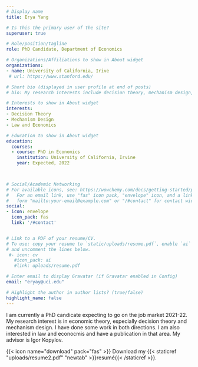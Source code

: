 ```yaml
---
# Display name
title: Erya Yang

# Is this the primary user of the site?
superuser: true

# Role/position/tagline
role: PhD Candidate, Department of Economics

# Organizations/Affiliations to show in About widget
organizations:
- name: University of California, Irive
 # url: https://www.stanford.edu/

# Short bio (displayed in user profile at end of posts)
# bio: My research interests include decision theory, mechanism design, and law and economics.

# Interests to show in About widget
interests:
- Decision Theory
- Mechanism Design
- Law and Economics

# Education to show in About widget
education:
  courses:
  - course: PhD in Economics
    institution: University of California, Irvine
    year: Expected, 2022
  


# Social/Academic Networking
# For available icons, see: https://wowchemy.com/docs/getting-started/page-builder/#icons
#   For an email link, use "fas" icon pack, "envelope" icon, and a link in the
#   form "mailto:your-email@example.com" or "/#contact" for contact widget.
social:
- icon: envelope
  icon_pack: fas
  link: '/#contact'


# Link to a PDF of your resume/CV.
# To use: copy your resume to `static/uploads/resume.pdf`, enable `ai` icons in `params.toml`, 
# and uncomment the lines below.
 #- icon: cv
   #icon_pack: ai
   #link: uploads/resume.pdf

# Enter email to display Gravatar (if Gravatar enabled in Config)
email: "eryay@uci.edu"

# Highlight the author in author lists? (true/false)
highlight_name: false
---
```


I am currently a PhD candicate expecting to go on the job market 2021-22. My research interest is in economic theory, especially decision theory and  mechanism design. I have done some work in both directions. I am also interested in law and econocmis and have a publication in that area. My advisor is Igor Kopylov. 



 {{< icon name="download" pack="fas" >}} Download my {{< staticref "uploads/resume2.pdf" "newtab" >}}resumé{{< /staticref >}}.
